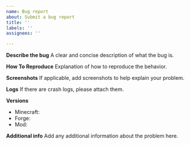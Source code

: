 ```yaml
---
name: Bug report
about: Submit a bug report
title: ''
labels: ''
assignees: ''

---
```


**Describe the bug**
A clear and concise description of what the bug is.

**How To Reproduce**
Explanation of how to reproduce the behavior.

**Screenshots**
If applicable, add screenshots to help explain your problem.

**Logs**
If there are crash logs, please attach them.

**Versions**
 - Minecraft:
 - Forge:
 - Mod:

**Additional info**
Add any additional information about the problem here.
